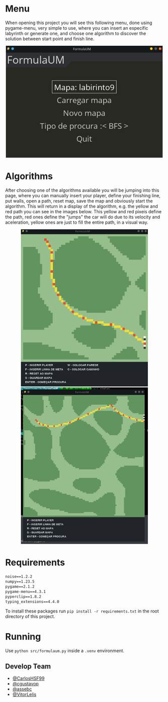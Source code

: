 # Menu

When opening this project you will see this following menu, done using pygame-menu, very simple to use, where you can insert an especific labyrinth or generate one, and choose one algorithm to discover the solution between start point and finish line.
<p align="center">
  <img src="imgs/menu.png" width="500" title="hover text">
</p>



# Algorithms

After choosing one of the algorithms available you will be jumping into this page, where you can manually insert your player, define your finishing line, put walls, open a path, reset map, save the map and obviously start the algorithm. This will return in a display of the algorithm, e.g. the yellow and red path you can see in the images below. This yellow and red pixeis define the path, red ones define the "jumps" the car will do due to its velocity and aceleration, yellow ones are just to fill the entire path, in a visual way.

<p align="center">
  <img src="imgs/algo2.png" width="405" title="hover text">
  <img src="imgs/algo1.png" width="405" title="hover text">
</p>

# Requirements
```
noise==1.2.2
numpy==1.23.5
pygame==2.1.2
pygame-menu==4.3.1
pyperclip==1.8.2
typing_extensions==4.4.0
```

To install these packages run `pip install -r requirements.txt` in the root directory of this project.

# Running 

Use `python src/formulaum.py` inside a `.venv` environment.

## Develop Team
- [@CarlosHSF99](https://github.com/CarlosHSF99)
- [@cgustavop](https://github.com/cgustavop)
- [@assebc](https://github.com/assebc)
- [@VitorLelis](https://github.com/VitorLelis)